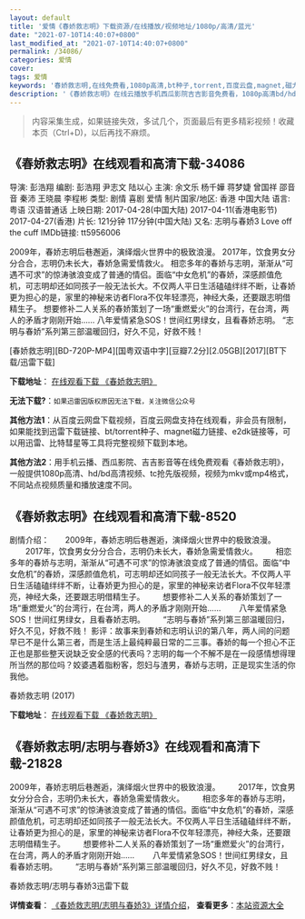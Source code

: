 ```yaml
---
layout: default
title: '爱情《春娇救志明》下载资源/在线播放/视频地址/1080p/高清/蓝光'
date: "2021-07-10T14:40:07+0800"
last_modified_at: "2021-07-10T14:40:07+0800"
permalink: /34086/
categories: 爱情
cover:
tags: 爱情
keywords: '春娇救志明,在线免费看,1080p高清,bt种子,torrent,百度云盘,magnet,磁力链,迅雷下载资源'
description: '《春娇救志明》在线云播放手机西瓜影院吉吉影音免费看，1080p高清bd/hd未删减完整版和tc抢先枪版，mkv/mp4格式，附带bt/torrent种子、magnet/磁力链、百度云盘、网盘资源迅雷下载链接'
---
```


>内容采集生成，如果链接失效，多试几个，页面最后有更多精彩视频！收藏本页（Ctrl+D)，以后再找不麻烦。


## 《春娇救志明》在线观看和高清下载-34086

导演: 彭浩翔 编剧: 彭浩翔 尹志文 陆以心 主演: 余文乐 杨千嬅 蒋梦婕 曾国祥 邵音音 秦沛 王晓晨 李程彬 类型: 剧情 喜剧 爱情 制片国家/地区: 香港 中国大陆 语言: 粤语 汉语普通话 上映日期: 2017-04-28(中国大陆) 2017-04-11(香港电影节) 2017-04-27(香港) 片长: 121分钟 117分钟(中国大陆) 又名: 志明与春娇3 Love off the cuff IMDb链接: tt5956006

2009年，春娇志明后巷邂逅，演绎烟火世界中的极致浪漫。 2017年，饮食男女分分合合，志明仍未长大，春娇急需爱情救火。 相恋多年的春娇与志明，渐渐从“可遇不可求”的惊涛骇浪变成了普通的情侣。面临“中女危机”的春娇，深感颜值危机，可志明却还如同孩子一般无法长大。不仅两人平日生活磕磕绊绊不断，让春娇更为担心的是，家里的神秘来访者Flora不仅年轻漂亮，神经大条，还要跟志明借精生子。 想要修补二人关系的春娇策划了一场“重燃爱火”的台湾行，在台湾，两人的矛盾才刚刚开始…… 八年爱情紧急SOS！世间红男绿女，且看春娇志明。 “志明与春娇”系列第三部温暖回归，好久不见，好救不贱！


[春娇救志明][BD-720P-MP4][国粤双语中字][豆瓣7.2分][2.05GB][2017][BT下载/迅雷下载]

**下载地址**： [在线观看下载 《春娇救志明》](https://www.btdx8.com/torrent/cjjzm_2017.html) 


**无法下载?**：`如果迅雷因版权原因无法下载，关注微信公众号 `

**其他方法1**：从百度云网盘下载视频，百度云网盘支持在线观看，非会员有限制，如果能找到迅雷下载链接、bt/torrent种子、magnet磁力链接、e2dk链接等，可以用迅雷、比特彗星等工具将完整视频下载到本地。

**其他方法2**：用手机云播、西瓜影院、吉吉影音等在线免费观看《春娇救志明》，一般提供1080p高清、hd/bd高清视频、tc抢先版视频，视频为mkv或mp4格式，不同站点视频质量和播放速度不同。


## 《春娇救志明》在线观看和高清下载-8520

剧情介绍：　　2009年，春娇志明后巷邂逅，演绎烟火世界中的极致浪漫。 　　2017年，饮食男女分分合合，志明仍未长大，春娇急需爱情救火。 　　相恋多年的春娇与志明，渐渐从“可遇不可求”的惊涛骇浪变成了普通的情侣。面临“中女危机”的春娇，深感颜值危机，可志明却还如同孩子一般无法长大。不仅两人平日生活磕磕绊绊不断，让春娇更为担心的是，家里的神秘来访者Flora不仅年轻漂亮，神经大条，还要跟志明借精生子。 　　想要修补二人关系的春娇策划了一场“重燃爱火”的台湾行，在台湾，两人的矛盾才刚刚开始…… 　　八年爱情紧急SOS！世间红男绿女，且看春娇志明。 　　“志明与春娇”系列第三部温暖回归，好久不见，好救不贱！ 影评：故事来到春娇和志明认识的第八年，两人间的问题早已不是什么第三者，而是生活上最纯粹最日常的二三事。春娇的每一个担心不正正也是那些整天说缺乏安全感的代表吗？志明的每一个不解不是在一段感情想得理所当然的那位吗？姣婆遇着脂粉客，怨妇与渣男，春娇与志明，正是现实生活的你我他。


春娇救志明 (2017)

**下载地址**： [在线观看下载 《春娇救志明》](https://www.btbtdy.me/btdy/dy10843.html) 


## 《春娇救志明/志明与春娇3》在线观看和高清下载-21828

2009年，春娇志明后巷邂逅，演绎烟火世界中的极致浪漫。 　　2017年，饮食男女分分合合，志明仍未长大，春娇急需爱情救火。  　　相恋多年的春娇与志明，渐渐从“可遇不可求”的惊涛骇浪变成了普通的情侣。面临“中女危机”的春娇，深感颜值危机，可志明却还如同孩子一般无法长大。不仅两人平日生活磕磕绊绊不断，让春娇更为担心的是，家里的神秘来访者Flora不仅年轻漂亮，神经大条，还要跟志明借精生子。  　　想要修补二人关系的春娇策划了一场“重燃爱火”的台湾行，在台湾，两人的矛盾才刚刚开始……  　　八年爱情紧急SOS！世间红男绿女，且看春娇志明。  　　“志明与春娇”系列第三部温暖回归，好久不见，好救不贱！


春娇救志明/志明与春娇3迅雷下载

**详情查看**： [《春娇救志明/志明与春娇3》详情介绍](/movie/21828/)， **查看更多**：[本站资源大全](/movie/t/all/)

